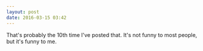 ```yaml
---
layout: post
date: 2016-03-15 03:42
---
```

That's probably the 10th time I've posted that. It's not funny to most people, but it's funny to me.
